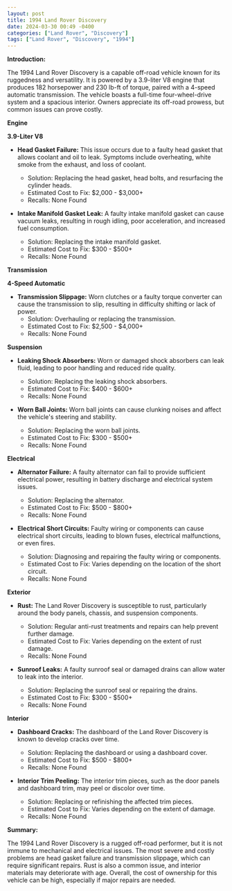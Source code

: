 ```yaml
---
layout: post
title: 1994 Land Rover Discovery
date: 2024-03-30 00:49 -0400
categories: ["Land Rover", "Discovery"]
tags: ["Land Rover", "Discovery", "1994"]
---
```

**Introduction:**

The 1994 Land Rover Discovery is a capable off-road vehicle known for its ruggedness and versatility. It is powered by a 3.9-liter V8 engine that produces 182 horsepower and 230 lb-ft of torque, paired with a 4-speed automatic transmission. The vehicle boasts a full-time four-wheel-drive system and a spacious interior. Owners appreciate its off-road prowess, but common issues can prove costly.

**Engine**

**3.9-Liter V8**

* **Head Gasket Failure:** This issue occurs due to a faulty head gasket that allows coolant and oil to leak. Symptoms include overheating, white smoke from the exhaust, and loss of coolant.
  * Solution: Replacing the head gasket, head bolts, and resurfacing the cylinder heads.
  * Estimated Cost to Fix: $2,000 - $3,000+
  * Recalls: None Found

* **Intake Manifold Gasket Leak:** A faulty intake manifold gasket can cause vacuum leaks, resulting in rough idling, poor acceleration, and increased fuel consumption.
  * Solution: Replacing the intake manifold gasket.
  * Estimated Cost to Fix: $300 - $500+
  * Recalls: None Found

**Transmission**

**4-Speed Automatic**

* **Transmission Slippage:** Worn clutches or a faulty torque converter can cause the transmission to slip, resulting in difficulty shifting or lack of power.
  * Solution: Overhauling or replacing the transmission.
  * Estimated Cost to Fix: $2,500 - $4,000+
  * Recalls: None Found

**Suspension**

* **Leaking Shock Absorbers:** Worn or damaged shock absorbers can leak fluid, leading to poor handling and reduced ride quality.
  * Solution: Replacing the leaking shock absorbers.
  * Estimated Cost to Fix: $400 - $600+
  * Recalls: None Found

* **Worn Ball Joints:** Worn ball joints can cause clunking noises and affect the vehicle's steering and stability.
  * Solution: Replacing the worn ball joints.
  * Estimated Cost to Fix: $300 - $500+
  * Recalls: None Found

**Electrical**

* **Alternator Failure:** A faulty alternator can fail to provide sufficient electrical power, resulting in battery discharge and electrical system issues.
  * Solution: Replacing the alternator.
  * Estimated Cost to Fix: $500 - $800+
  * Recalls: None Found

* **Electrical Short Circuits:** Faulty wiring or components can cause electrical short circuits, leading to blown fuses, electrical malfunctions, or even fires.
  * Solution: Diagnosing and repairing the faulty wiring or components.
  * Estimated Cost to Fix: Varies depending on the location of the short circuit.
  * Recalls: None Found

**Exterior**

* **Rust:** The Land Rover Discovery is susceptible to rust, particularly around the body panels, chassis, and suspension components.
  * Solution: Regular anti-rust treatments and repairs can help prevent further damage.
  * Estimated Cost to Fix: Varies depending on the extent of rust damage.
  * Recalls: None Found

* **Sunroof Leaks:** A faulty sunroof seal or damaged drains can allow water to leak into the interior.
  * Solution: Replacing the sunroof seal or repairing the drains.
  * Estimated Cost to Fix: $300 - $500+
  * Recalls: None Found

**Interior**

* **Dashboard Cracks:** The dashboard of the Land Rover Discovery is known to develop cracks over time.
  * Solution: Replacing the dashboard or using a dashboard cover.
  * Estimated Cost to Fix: $500 - $800+
  * Recalls: None Found

* **Interior Trim Peeling:** The interior trim pieces, such as the door panels and dashboard trim, may peel or discolor over time.
  * Solution: Replacing or refinishing the affected trim pieces.
  * Estimated Cost to Fix: Varies depending on the extent of damage.
  * Recalls: None Found

**Summary:**

The 1994 Land Rover Discovery is a rugged off-road performer, but it is not immune to mechanical and electrical issues. The most severe and costly problems are head gasket failure and transmission slippage, which can require significant repairs. Rust is also a common issue, and interior materials may deteriorate with age. Overall, the cost of ownership for this vehicle can be high, especially if major repairs are needed.
